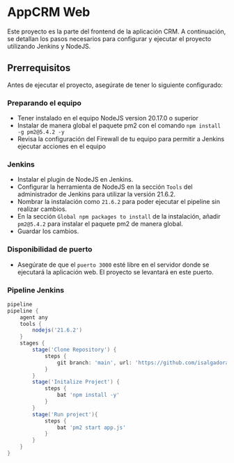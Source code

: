 # AppCRM Web

Este proyecto es la parte del frontend de la aplicación CRM. A continuación, se detallan los pasos necesarios para configurar y ejecutar el proyecto utilizando Jenkins y NodeJS.

## Prerrequisitos

Antes de ejecutar el proyecto, asegúrate de tener lo siguiente configurado:

### Preparando el equipo
   - Tener instalado en el equipo NodeJS version 20.17.0 o superior
   - Instalar de manera global el paquete pm2 con el comando `npm install -g pm2@5.4.2 -y`
   - Revisa la configuración del Firewall de tu equipo para permitir a Jenkins ejecutar acciones en el equipo

### Jenkins
   - Instalar el plugin de NodeJS en Jenkins.
   - Configurar la herramienta de NodeJS en la sección `Tools` del administrador de Jenkins para utilizar la versión 21.6.2.
   - Nombrar la instalación como `21.6.2` para poder ejecutar el pipeline sin realizar cambios.
   - En la sección `Global npm packages to install` de la instalación, añadir `pm2@5.4.2` para instalar el paquete pm2 de manera global.
   - Guardar los cambios.

### Disponibilidad de puerto
   - Asegúrate de que el `puerto 3000` esté libre en el servidor donde se ejecutará la aplicación web. El proyecto se levantará en este puerto.

### Pipeline Jenkins
```groovy
pipeline
pipeline {
    agent any
    tools {
        nodejs('21.6.2')
    }
    stages {
        stage('Clone Repository') {
            steps {
                git branch: 'main', url: 'https://github.com/isalgadoralf/appcrm-web.git'
            }
        }
        stage('Initalize Project') {
            steps {
                bat 'npm install -y'
            }
        }
        stage('Run project'){
            steps {
                bat 'pm2 start app.js'   
            }
        }
    }
}
```
